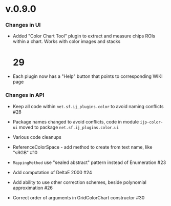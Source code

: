 v.0.9.0
=======

### Changes in UI

* Added "Color Chart Tool" plugin to extract and measure chips ROIs within a chart. Works with color images and stacks
  # 29

* Each plugin now has a "Help" button that points to corresponding WIKI page

### Changes in API

* Keep all code within `net.sf.ij_plugins.color` to avoid naming conflicts #28

* Package names changed to avoid conflicts, code in module `ijp-color-ui` moved to package `net.sf.ij_plugins.color.ui`

* Various code cleanups

* ReferenceColorSpace - add method to create from text name, like "sRGB" #10

* `MappingMethod` use "sealed abstract" pattern instead of Enumeration #23

* Add computation of DeltaE 2000 #24

* Add ability to use other correction schemes, beside polynomial approximation #26

* Correct order of arguments in GridColorChart constructor #30
